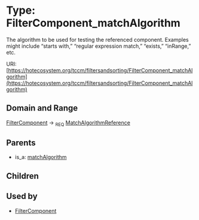 
# Type: FilterComponent_matchAlgorithm


The algorithm to be used for testing the referenced component. Examples might include “starts with,”
“regular expression match,” “exists,” “inRange,” etc.

URI: [https://hotecosystem.org/tccm/filtersandsorting/FilterComponent_matchAlgorithm](https://hotecosystem.org/tccm/filtersandsorting/FilterComponent_matchAlgorithm)


## Domain and Range

[FilterComponent](FilterComponent.md) ->  <sub>REQ</sub> [MatchAlgorithmReference](MatchAlgorithmReference.md)

## Parents

 *  is_a: [matchAlgorithm](matchAlgorithm.md)

## Children


## Used by

 * [FilterComponent](FilterComponent.md)
